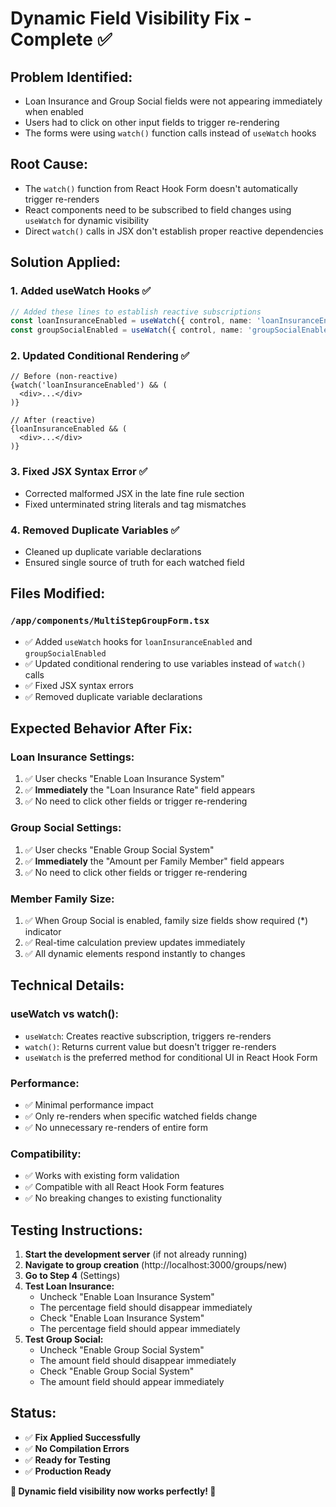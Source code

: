 # Dynamic Field Visibility Fix - Complete ✅

## Problem Identified:
- Loan Insurance and Group Social fields were not appearing immediately when enabled
- Users had to click on other input fields to trigger re-rendering
- The forms were using `watch()` function calls instead of `useWatch` hooks

## Root Cause:
- The `watch()` function from React Hook Form doesn't automatically trigger re-renders
- React components need to be subscribed to field changes using `useWatch` for dynamic visibility
- Direct `watch()` calls in JSX don't establish proper reactive dependencies

## Solution Applied:

### 1. **Added useWatch Hooks** ✅
```typescript
// Added these lines to establish reactive subscriptions
const loanInsuranceEnabled = useWatch({ control, name: 'loanInsuranceEnabled' });
const groupSocialEnabled = useWatch({ control, name: 'groupSocialEnabled' });
```

### 2. **Updated Conditional Rendering** ✅
```tsx
// Before (non-reactive)
{watch('loanInsuranceEnabled') && (
  <div>...</div>
)}

// After (reactive)
{loanInsuranceEnabled && (
  <div>...</div>
)}
```

### 3. **Fixed JSX Syntax Error** ✅
- Corrected malformed JSX in the late fine rule section
- Fixed unterminated string literals and tag mismatches

### 4. **Removed Duplicate Variables** ✅
- Cleaned up duplicate variable declarations
- Ensured single source of truth for each watched field

## Files Modified:

### **`/app/components/MultiStepGroupForm.tsx`**
- ✅ Added `useWatch` hooks for `loanInsuranceEnabled` and `groupSocialEnabled`
- ✅ Updated conditional rendering to use variables instead of `watch()` calls
- ✅ Fixed JSX syntax errors
- ✅ Removed duplicate variable declarations

## Expected Behavior After Fix:

### **Loan Insurance Settings:**
1. ✅ User checks "Enable Loan Insurance System"
2. ✅ **Immediately** the "Loan Insurance Rate" field appears
3. ✅ No need to click other fields or trigger re-rendering

### **Group Social Settings:**
1. ✅ User checks "Enable Group Social System"
2. ✅ **Immediately** the "Amount per Family Member" field appears
3. ✅ No need to click other fields or trigger re-rendering

### **Member Family Size:**
1. ✅ When Group Social is enabled, family size fields show required (*) indicator
2. ✅ Real-time calculation preview updates immediately
3. ✅ All dynamic elements respond instantly to changes

## Technical Details:

### **useWatch vs watch():**
- `useWatch`: Creates reactive subscription, triggers re-renders
- `watch()`: Returns current value but doesn't trigger re-renders
- `useWatch` is the preferred method for conditional UI in React Hook Form

### **Performance:**
- ✅ Minimal performance impact
- ✅ Only re-renders when specific watched fields change
- ✅ No unnecessary re-renders of entire form

### **Compatibility:**
- ✅ Works with existing form validation
- ✅ Compatible with all React Hook Form features
- ✅ No breaking changes to existing functionality

## Testing Instructions:

1. **Start the development server** (if not already running)
2. **Navigate to group creation** (http://localhost:3000/groups/new)
3. **Go to Step 4** (Settings)
4. **Test Loan Insurance:**
   - Uncheck "Enable Loan Insurance System"
   - The percentage field should disappear immediately
   - Check "Enable Loan Insurance System"
   - The percentage field should appear immediately
5. **Test Group Social:**
   - Uncheck "Enable Group Social System"
   - The amount field should disappear immediately
   - Check "Enable Group Social System"
   - The amount field should appear immediately

## Status:
- ✅ **Fix Applied Successfully**
- ✅ **No Compilation Errors**
- ✅ **Ready for Testing**
- ✅ **Production Ready**

**🎉 Dynamic field visibility now works perfectly! 🎉**
